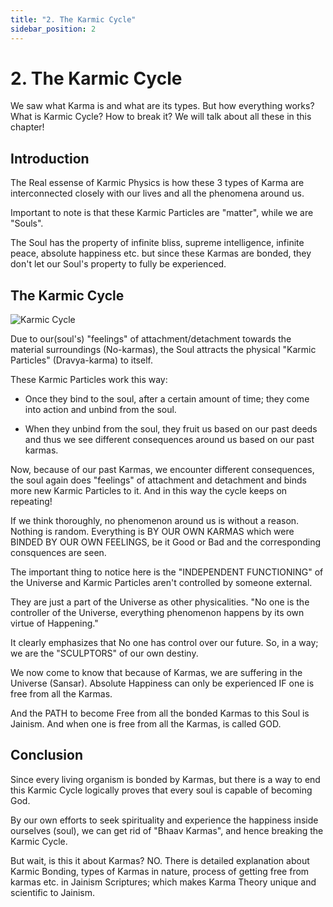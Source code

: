 ```yaml
---
title: "2. The Karmic Cycle"
sidebar_position: 2
---
```


# 2. The Karmic Cycle

We saw what Karma is and what are its types. But how everything works? What is Karmic Cycle? How to break it? We will talk about all these in this chapter!

## Introduction

The Real essense of Karmic Physics is how these 3 types of Karma are interconnected closely with our lives and all the phenomena around us.

Important to note is that these Karmic Particles are "matter", while we are "Souls".

The Soul has the property of infinite bliss, supreme intelligence, infinite peace, absolute happiness etc. but since these Karmas are bonded, they don't let our Soul's property to fully be experienced.

## The Karmic Cycle

![Karmic Cycle](/img/karmic_cycle.jpg "The Karmic Cycle")

Due to our(soul's) "feelings" of attachment/detachment towards the material surroundings (No-karmas), the Soul attracts the physical "Karmic Particles" (Dravya-karma) to itself.

These Karmic Particles work this way:

- Once they bind to the soul, after a certain amount of time; they come into action and unbind from the soul.

- When they unbind from the soul, they fruit us based on our past deeds and thus we see different consequences around us based on our past karmas.

Now, because of our past Karmas, we encounter different consequences, the soul again does "feelings" of attachment and detachment and binds more new Karmic Particles to it.
And in this way the cycle keeps on repeating!

If we think thoroughly, no phenomenon around us is without a reason. Nothing is random. Everything is BY OUR OWN KARMAS which were BINDED BY OUR OWN FEELINGS, be it Good or Bad and the corresponding consquences are seen.

The important thing to notice here is the "INDEPENDENT FUNCTIONING" of the Universe and Karmic Particles aren't controlled by someone external.

They are just a part of the Universe as other physicalities. "No one is the controller of the Universe, everything phenomenon happens by its own virtue of Happening."

It clearly emphasizes that No one has control over our future. So, in a way; we are the "SCULPTORS" of our own destiny.

We now come to know that because of Karmas, we are suffering in the Universe (Sansar). Absolute Happiness can only be experienced IF one is free from all the Karmas.

And the PATH to become Free from all the bonded Karmas to this Soul is Jainism. And when one is free from all the Karmas, is called GOD.

## Conclusion

Since every living organism is bonded by Karmas, but there is a way to end this Karmic Cycle logically proves that every soul is capable of becoming God.

By our own efforts to seek spirituality and experience the happiness inside ourselves (soul), we can get rid of "Bhaav Karmas", and hence breaking the Karmic Cycle.

But wait, is this it about Karmas? NO. There is detailed explanation about Karmic Bonding, types of Karmas in nature, process of getting free from karmas etc. in Jainism Scriptures; which makes Karma Theory unique and scientific to Jainism.

